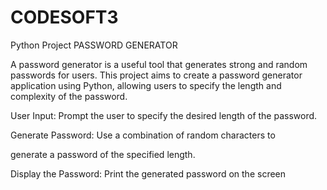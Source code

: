 # CODESOFT3
Python Project
PASSWORD GENERATOR

A password generator is a useful tool that generates strong and random passwords for users. This project aims to create a password generator application using Python, allowing users to specify the length and complexity of the password.

User Input: Prompt the user to specify the desired length of the password.

Generate Password: Use a combination of random characters to

generate a password of the specified length.

Display the Password: Print the generated password on the screen
